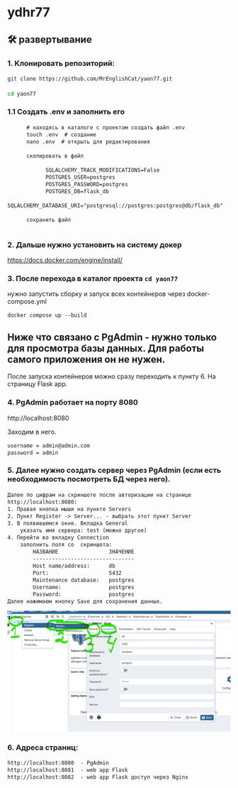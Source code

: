 # ydhr77

## 🛠️ развертывание

### 1. Клонировать репозиторий:
```bash
git clone https://github.com/MrEnglishCat/yaon77.git 

cd yaon77

```

### 1.1 Создать .env и заполнить его
```aiignore
      # находясь в каталоге с проектом создать файл .env
      touch .env  # создание
      nano .env  # открыть для редактирования
      
      скопировать в файл 
      
            SQLALCHEMY_TRACK_MODIFICATIONS=False
            POSTGRES_USER=postgres
            POSTGRES_PASSWORD=postgres
            POSTGRES_DB=flask_db
            SQLALCHEMY_DATABASE_URI="postgresql://postgres:postgres@db/flask_db"
            
      сохранить файл 
      
```

### 2. Дальше нужно установить на систему докер
https://docs.docker.com/engine/install/

### 3. После перехода в каталог проекта ```cd yaon77``` 
нужно запустить сборку и запуск всех контейнеров через docker-compose.yml


```
docker compose up --build
```
## Ниже что связано с PgAdmin - нужно только для просмотра базы данных. Для работы самого приложения он не нужен. 
После запуска контейнеров можно сразу переходить к пункту 6. На страницу Flask app.

### 4. PgAdmin работает на порту 8080 

http://localhost:8080

Заходим в него. 
```aiignore
username = admin@admin.com
password = admin
```
### 5. Далее нужно создать сервер через PgAdmin (если есть необходимость посмотреть БД через него). 
    Далее по цифрам на скриншоте после авторизации на странице http://localhost:8080:
    1. Правая кнопка мыши на пункте Servers
    2. Пункт Register -> Server... - выбрать этот пункт Server
    3. В появившемся окне. Вкладка General  
        указать имя сервера: test (можно другое)
    4. Перейти во вкладку Connection
        заполнить поля со  скриншота:
            НАЗВАНИЕ                ЗНАЧЕНИЕ
            --------------------------------
            Host name/address:      db
            Port:                   5432
            Maintenance database:   postgres
            Username:               postgres
            Password:               postgres
    Далее нажимаем кнопку Save для сохранения данных. 

![img_1.png](readme_data/img_1.png)

### 6. Адреса страниц:
    http://localhost:8080  - PgAdmin
    http://localhost:8081  - web app Flask
    http://localhost:8082  - web app Flask доступ через Nginx